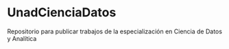 # UnadCienciaDatos
Repositorio para publicar trabajos de la especialización en Ciencia de Datos y Analítica
